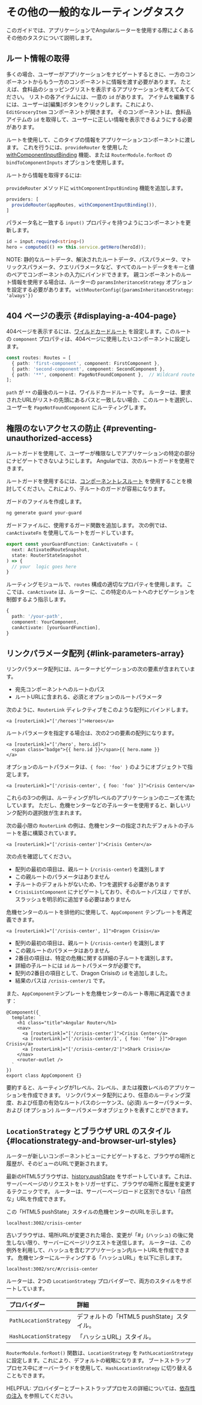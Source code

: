# その他の一般的なルーティングタスク

このガイドでは、アプリケーションでAngularルーターを使用する際によくあるその他のタスクについて説明します。

## ルート情報の取得

多くの場合、ユーザーがアプリケーションをナビゲートするときに、一方のコンポーネントからもう一方のコンポーネントに情報を渡す必要があります。
たとえば、食料品のショッピングリストを表示するアプリケーションを考えてみてください。
リストの各アイテムには、一意の `id` があります。
アイテムを編集するには、ユーザーは[編集]ボタンをクリックします。これにより、`EditGroceryItem` コンポーネントが開きます。
そのコンポーネントは、食料品アイテムの `id` を取得して、ユーザーに正しい情報を表示できるようにする必要があります。

ルートを使用して、このタイプの情報をアプリケーションコンポーネントに渡します。
これを行うには、`provideRouter` を使用した [withComponentInputBinding](api/router/withComponentInputBinding) 機能、または `RouterModule.forRoot` の `bindToComponentInputs` オプションを使用します。

ルートから情報を取得するには:

<docs-workflow>

<docs-step title="`withComponentInputBinding` を追加する">

`provideRouter` メソッドに `withComponentInputBinding` 機能を追加します。

```ts
providers: [
  provideRouter(appRoutes, withComponentInputBinding()),
]
```

</docs-step>

<docs-step title="コンポーネントに `Input` を追加する">

パラメータ名と一致する `input()` プロパティを持つようにコンポーネントを更新します。

```ts
id = input.required<string>()
hero = computed(() => this.service.getHero(heroId));
```

NOTE: 静的なルートデータ、解決されたルートデータ、パスパラメータ、マトリックスパラメータ、クエリパラメータなど、すべてのルートデータをキーと値のペアでコンポーネントの入力にバインドできます。
親コンポーネントのルート情報を使用する場合は、ルーターの `paramsInheritanceStrategy` オプションを設定する必要があります。
`withRouterConfig({paramsInheritanceStrategy: 'always'})`

</docs-step>

</docs-workflow>

## 404 ページの表示 {#displaying-a-404-page}

404ページを表示するには、[ワイルドカードルート](guide/routing/common-router-tasks#setting-up-wildcard-routes) を設定します。このルートの `component` プロパティは、404ページに使用したいコンポーネントに設定します。

```ts
const routes: Routes = [
  { path: 'first-component', component: FirstComponent },
  { path: 'second-component', component: SecondComponent },
  { path: '**', component: PageNotFoundComponent },  // Wildcard route for a 404 page
];
```

`path` が `**` の最後のルートは、ワイルドカードルートです。
ルーターは、要求されたURLがリストの先頭にあるパスと一致しない場合、このルートを選択し、ユーザーを `PageNotFoundComponent` にルーティングします。

## 権限のないアクセスの防止 {#preventing-unauthorized-access}

ルートガードを使用して、ユーザーが権限なしでアプリケーションの特定の部分にナビゲートできないようにします。
Angularでは、次のルートガードを使用できます。

<docs-pill-row>
  <docs-pill href="api/router/CanActivateFn" title="`canActivate`"/>
  <docs-pill href="api/router/CanActivateChildFn" title="`canActivateChild`"/>
  <docs-pill href="api/router/CanDeactivateFn" title="`canDeactivate`"/>
  <docs-pill href="api/router/CanMatchFn" title="`canMatch`"/>
  <docs-pill href="api/router/ResolveFn" title="`resolve`"/>
  <docs-pill href="api/router/CanLoadFn" title="`canLoad`"/>
</docs-pill-row>

ルートガードを使用するには、[コンポーネントレスルート](api/router/Route#componentless-routes) を使用することを検討してください。これにより、子ルートのガードが容易になります。

ガードのファイルを作成します。

```bash
ng generate guard your-guard
```

ガードファイルに、使用するガード関数を追加します。
次の例では、`canActivateFn` を使用してルートをガードしています。

```ts
export const yourGuardFunction: CanActivateFn = (
  next: ActivatedRouteSnapshot,
  state: RouterStateSnapshot
) => {
  // your  logic goes here
}
```

ルーティングモジュールで、`routes` 構成の適切なプロパティを使用します。
ここでは、`canActivate` は、ルーターに、この特定のルートへのナビゲーションを制御するよう指示します。

```ts
{
  path: '/your-path',
  component: YourComponent,
  canActivate: [yourGuardFunction],
}
```

## リンクパラメータ配列 {#link-parameters-array}

リンクパラメータ配列には、ルーターナビゲーションの次の要素が含まれています。

- 宛先コンポーネントへのルートのパス
- ルートURLに含まれる、必須とオプションのルートパラメータ

次のように、`RouterLink` ディレクティブをこのような配列にバインドします。

```angular-html
<a [routerLink]="['/heroes']">Heroes</a>
```

ルートパラメータを指定する場合は、次の2つの要素の配列になります。

```angular-html
<a [routerLink]="['/hero', hero.id]">
  <span class="badge">{{ hero.id }}</span>{{ hero.name }}
</a>
```

オプションのルートパラメータは、`{ foo: 'foo' }` のようにオブジェクトで指定します。

```angular-html
<a [routerLink]="['/crisis-center', { foo: 'foo' }]">Crisis Center</a>
```

これらの3つの例は、ルーティングが1レベルのアプリケーションのニーズを満たしています。
ただし、危機センターなどの子ルーターを使用すると、新しいリンク配列の選択肢が生まれます。

次の最小限の `RouterLink` の例は、危機センターの指定されたデフォルトの子ルートを基に構築されています。

```angular-html
<a [routerLink]="['/crisis-center']">Crisis Center</a>
```

次の点を確認してください。

- 配列の最初の項目は、親ルート \(`/crisis-center`\) を識別します
- この親ルートのパラメータはありません
- 子ルートのデフォルトがないため、1つを選択する必要があります
- `CrisisListComponent` にナビゲートしており、そのルートパスは `/` ですが、スラッシュを明示的に追加する必要はありません

危機センターのルートを排他的に使用して、`AppComponent` テンプレートを再定義できます。

```angular-html
<a [routerLink]="['/crisis-center', 1]">Dragon Crisis</a>
```

- 配列の最初の項目は、親ルート \(`/crisis-center`\) を識別します
- この親ルートのパラメータはありません
- 2番目の項目は、特定の危機に関する詳細の子ルートを識別します。
- 詳細の子ルートには `id` ルートパラメータが必要です。
- 配列の2番目の項目として、Dragon Crisisの `id` を追加しました。
- 結果のパスは `/crisis-center/1` です。

また、`AppComponent`テンプレートを危機センターのルート専用に再定義できます：

```angular-ts
@Component({
  template: `
    <h1 class="title">Angular Router</h1>
    <nav>
      <a [routerLink]="['/crisis-center']">Crisis Center</a>
      <a [routerLink]="['/crisis-center/1', { foo: 'foo' }]">Dragon Crisis</a>
      <a [routerLink]="['/crisis-center/2']">Shark Crisis</a>
    </nav>
    <router-outlet />
  `
})
export class AppComponent {}
```

要約すると、ルーティングが1レベル、2レベル、または複数レベルのアプリケーションを作成できます。
リンクパラメータ配列により、任意のルーティング深度、および任意の有効なルートパスのシーケンス、\(必須\) ルーターパラメータ、および \(オプション\) ルーターパラメータオブジェクトを表すことができます。

## `LocationStrategy` とブラウザ URL のスタイル {#locationstrategy-and-browser-url-styles}

ルーターが新しいコンポーネントビューにナビゲートすると、ブラウザの場所と履歴が、そのビューのURLで更新されます。

最新のHTML5ブラウザは、[history.pushState](https://developer.mozilla.org/docs/Web/API/History_API/Working_with_the_History_API#adding_and_modifying_history_entries 'HTML5 browser history push-state') をサポートしています。これは、サーバーページのリクエストをトリガーせずに、ブラウザの場所と履歴を変更するテクニックです。
ルーターは、サーバーページロードと区別できない「自然な」URLを作成できます。

この「HTML5 pushState」スタイルの危機センターのURLを示します。

```text
localhost:3002/crisis-center
```

古いブラウザは、場所URLが変更された場合、変更が「#」\(ハッシュ\) の後に発生しない限り、サーバーにページリクエストを送信します。
ルーターは、この例外を利用して、ハッシュを含むアプリケーション内ルートURLを作成できます。
危機センターにルーティングする「ハッシュURL」を以下に示します。

```text
localhost:3002/src/#/crisis-center
```

ルーターは、2つの `LocationStrategy` プロバイダーで、両方のスタイルをサポートしています。

| プロバイダー              | 詳細                              |
| :--------------------- | :----------------------------------- |
| `PathLocationStrategy` | デフォルトの「HTML5 pushState」スタイル。 |
| `HashLocationStrategy` | 「ハッシュURL」スタイル。                |

`RouterModule.forRoot()` 関数は、`LocationStrategy` を `PathLocationStrategy` に設定します。これにより、デフォルトの戦略になります。
ブートストラッププロセス中にオーバーライドを使用して、`HashLocationStrategy` に切り替えることもできます。

HELPFUL: プロバイダーとブートストラッププロセスの詳細については、[依存性の注入](guide/di/dependency-injection-providers) を参照してください。
